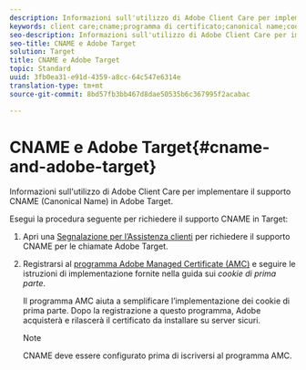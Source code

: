 ```yaml
---
description: Informazioni sull'utilizzo di Adobe Client Care per implementare il supporto CNAME (Canonical Name) in Adobe Target.
keywords: client care;cname;programma di certificato;canonical name;cookie;certificato
seo-description: Informazioni sull'utilizzo di Adobe Client Care per implementare il supporto CNAME (Canonical Name) in Adobe Target.
seo-title: CNAME e Adobe Target
solution: Target
title: CNAME e Adobe Target
topic: Standard
uuid: 3fb0ea31-e91d-4359-a8cc-64c547e6314e
translation-type: tm+mt
source-git-commit: 8bd57fb3bb467d8dae50535b6c367995f2acabac

---
```



# CNAME e Adobe Target{#cname-and-adobe-target}

Informazioni sull&#39;utilizzo di Adobe Client Care per implementare il supporto CNAME (Canonical Name) in Adobe Target.

Esegui la procedura seguente per richiedere il supporto CNAME in Target:

1. Apri una [Segnalazione per l’Assistenza clienti](../../cmp-resources-and-contact-information.md#reference_ACA3391A00EF467B87930A450050077C) per richiedere il supporto CNAME per le chiamate Adobe Target.
1. Registrarsi al [programma Adobe Managed Certificate (AMC)](https://marketing.adobe.com/resources/help/en_US/whitepapers/first_party_cookies/adobe_managed_cert_pgm.html) e seguire le istruzioni di implementazione fornite nella guida sui *cookie di prima parte*.

   Il programma AMC aiuta a semplificare l’implementazione dei cookie di prima parte. Dopo la registrazione a questo programma, Adobe acquisterà e rilascerà il certificato da installare su server sicuri.

   >[!NOTE]
   >
   >CNAME deve essere configurato prima di iscriversi al programma AMC.

